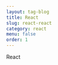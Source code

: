 ```yaml
---
layout: tag-blog
title: React
slug: react-react
category: react
menu: false
order: 1
---
```


React 